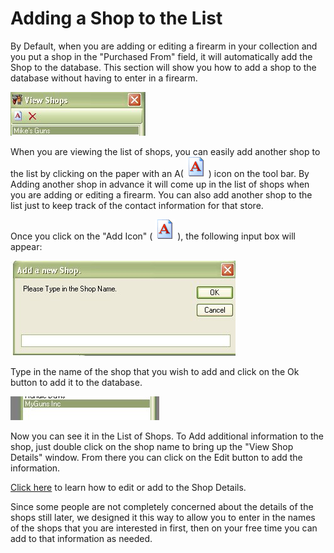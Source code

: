# Adding a Shop to the List

By Default, when you are adding or editing a firearm in your collection and you put a shop in the "Purchased From" field, it will automatically add the Shop to the database.  This section will show you how to add a shop to the database without having to enter in a firearm.

![](images/Viewing_Items_Shops_List_Adding.jpg)

When you are viewing the list of shops, you can easily add another shop to the list by clicking on the paper with an A( ![](images/Winxpicons_System_34_32x32.gif) ) icon on the tool bar.  By Adding another shop in advance it will come up in the list of shops when you are adding or editing a firearm.  You can also add another shop to the list just to keep track of the contact information for that store.

Once you click on the "Add Icon" ( ![](images/Winxpicons_System_34_32x32.gif) ), the following input box will appear:

![](images/Viewing_Items_Shops_List_Adding_Shopname.jpg)

Type in the name of the shop that you wish to add and click on the Ok button to add it to the database.

![](images/Viewing_Items_Shops_List_Adding_NewShopNameAdded.jpg)

Now you can see it in the List of Shops.  To Add additional information to the shop, just double click on the shop name to bring up the "View Shop Details" window.  From there you can click on the Edit button to add the information.

[Click here](Editing_Shop_Details.md) to learn how to edit or add to the Shop Details.

Since some people are not completely concerned about the details of the shops still later, we designed it this way to allow you to enter in the names of the shops that you are interested in first, then on your free time you can add to that information as needed.

